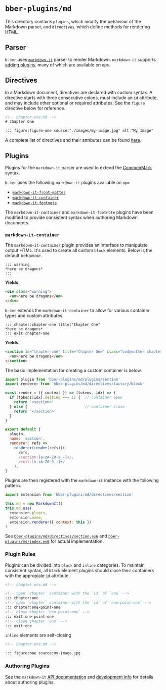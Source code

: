 # `bber-plugins/md`

This directory contains `plugins`, which modify the behaviour of the Markdown parser, and  `directives`, which define methods for rendering HTML.

## Parser

`b-ber` uses [`markdown-it`](https://github.com/markdown-it/markdown-it) parser to render Markdown. `markdown-it` supports [adding plugins](https://github.com/markdown-it/markdown-it#plugins-load), many of which are available on `npm`.

## Directives

In a Markdown document, directives are declared with custom syntax. A directive starts with three consecutive colons, must include an `id` attribute, and may include other optional or required attributes. See the `figure` directive below for reference.

```html
<!-- chapter-one.md -->
# Chapter One

::: figure:figure-one source:"./images/my-image.jpg" alt:"My Image"
```

A complete list of directives and their attributes can be found [here](https://github.com/triplecanopy/b-ber-creator/wiki/Custom-Directives).

## Plugins

Plugins for the `markdown-it` parser are used to extend the [CommonMark](http://commonmark.org/) syntax.

`b-ber` uses the following `markdown-it` plugins available on `npm`

- [`markdown-it-front-matter`](https://www.npmjs.com/package/markdown-it-front-matter)
- [`markdown-it-container`](https://www.npmjs.com/package/markdown-it-container)
- [`markdown-it-footnote`](https://github.com//markdown-it/markdown-it-footnote)

The `markdown-it-container` and `markdown-it-footnote` plugins have been modified to provide consistent syntax when authoring Markdown documents.

### `markdown-it-container`

The `markdown-it-container` plugin provides an interface to manipulate output HTML. It's used to create all custom `block` elements. Below is the default behaviour.

```
::: warning
*here be dragons*
:::
```

**Yields**

```html
<div class="warning">
  <em>here be dragons</em>
</div>
```

`b-ber` extends the `markdown-it-container` to allow for various container types and custom attributes.

```
::: chapter:chapter-one title:"Chapter One"
*here be dragons*
::: exit:chapter-one
```

**Yields**

```html
<section id="chapter-one" title="Chapter One" class="bodymatter chapter" epub:type="bodymatter chapter">
  <em>here be dragons</em>
</section>
```

The basic implementation for creating a custom container is below.

```js
import plugin from 'bber-plugins/md/plugins/section'
import renderer from 'bber-plugins/md/directives/factory/block'

const render = ({ context }) => (tokens, idx) => {
  if (tokens[idx].nesting === 1) {  // container open
    return '<section>'
  } else {                          // container close
    return '</section>'
  }
}

export default {
  plugin,
  name: 'section',
  renderer: refs =>
    renderer(render(refs))(
      refs,
      /section:[a-zA-Z0-9_-]+/,
      /exit:[a-zA-Z0-9_-]+/
    ),
}
```

Plugins are then registered with the `markdown-it` instance with the following pattern.

```js
import extension from 'bber-plugins/md/directives/section'

this.md = new MarkdownIt()
this.md.use(
  extension.plugin,
  extension.name,
  extension.renderer({ context: this })
)
```

See [`bber-plugins/md/directives/section.es6`](https://github.com/triplecanopy/b-ber-creator/blob/master/src/bber-plugins/md/directives/section.es6) and [`bber-plugins/md/index.es6`](https://github.com/triplecanopy/b-ber-creator/blob/master/src/bber-plugins/md/index.es6) for actual implementation.

### Plugin Rules

Plugins can be divided into `block` and `inline` categories. To maintain consistent syntax, all `block` element plugins should close their containers with the appropiate `id` attribute.

```html
<!-- chapter-one.md -->

<!-- open `chapter` container with the `id` of `one` -->
::: chapter:one
<!-- open `chapter` container with the `id` of `one-point-one` -->
::: chapter:one-point-one
<!-- close chapter `one-point-one` -->
::: exit:one-point-one
<!-- close chapter `one` -->
::: exit:one
```

`inline` elements are self-closing

```html
<!-- chapter-one.md -->

::: figure:one source:my-image.jpg
```

### Authoring Plugins

See the `markdown-it` [API documentation](https://markdown-it.github.io/markdown-it/) and [development info](https://github.com/markdown-it/markdown-it/tree/master/docs) for details about authoring plugins.
